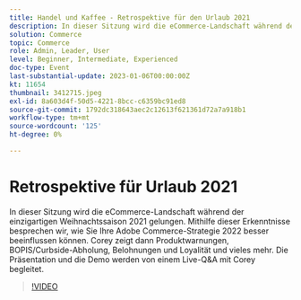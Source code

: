```yaml
---
title: Handel und Kaffee - Retrospektive für den Urlaub 2021
description: In dieser Sitzung wird die eCommerce-Landschaft während der einzigartigen Weihnachtssaison 2021 gelungen. Mithilfe dieser Erkenntnisse besprechen wir, wie Sie Ihre Adobe Commerce-Strategie 2022 besser beeinflussen können. Corey zeigt dann Produktwarnungen, BOPIS/Curbside-Abholung, Belohnungen und Loyalität und vieles mehr. Die Präsentation und die Demo werden von einem Live-Q&A mit Corey begleitet.
solution: Commerce
topic: Commerce
role: Admin, Leader, User
level: Beginner, Intermediate, Experienced
doc-type: Event
last-substantial-update: 2023-01-06T00:00:00Z
kt: 11654
thumbnail: 3412715.jpeg
exl-id: 8a603d4f-50d5-4221-8bcc-c6359bc91ed8
source-git-commit: 1792dc318643aec2c12613f621361d72a7a918b1
workflow-type: tm+mt
source-wordcount: '125'
ht-degree: 0%

---
```


# Retrospektive für Urlaub 2021

In dieser Sitzung wird die eCommerce-Landschaft während der einzigartigen Weihnachtssaison 2021 gelungen. Mithilfe dieser Erkenntnisse besprechen wir, wie Sie Ihre Adobe Commerce-Strategie 2022 besser beeinflussen können. Corey zeigt dann Produktwarnungen, BOPIS/Curbside-Abholung, Belohnungen und Loyalität und vieles mehr. Die Präsentation und die Demo werden von einem Live-Q&amp;A mit Corey begleitet.

>[!VIDEO](https://video.tv.adobe.com/v/3412715/?quality=12&learn=on)

